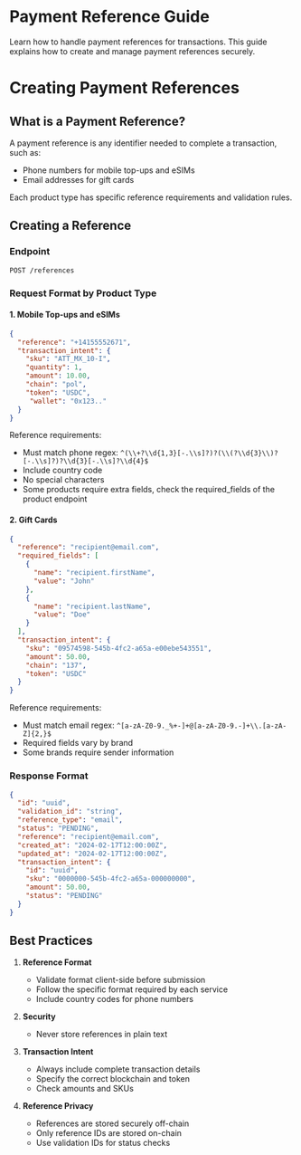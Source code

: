 # Payment Reference Guide

Learn how to handle payment references for transactions.  This guide explains how to create and manage payment references securely.

# Creating Payment References

## What is a Payment Reference?

A payment reference is any identifier needed to complete a transaction, such as:
- Phone numbers for mobile top-ups and eSIMs
- Email addresses for gift cards

Each product type has specific reference requirements and validation rules.

## Creating a Reference

### Endpoint
```http
POST /references
```

### Request Format by Product Type

#### 1. Mobile Top-ups and eSIMs
```json
{
  "reference": "+14155552671",
  "transaction_intent": {
    "sku": "ATT_MX_10-I",
    "quantity": 1,
    "amount": 10.00,
    "chain": "pol",
    "token": "USDC", 
     "wallet": "0x123.."
  }
}
```

Reference requirements:
- Must match phone regex: `^(\\+?\\d{1,3}[-.\\s]?)?(\\(?\\d{3}\\)?[-.\\s]?)?\\d{3}[-.\\s]?\\d{4}$`
- Include country code
- No special characters 
- Some products require extra fields, check the required_fields of the product endpoint

#### 2. Gift Cards
```json
{
  "reference": "recipient@email.com",
  "required_fields": [
    {
      "name": "recipient.firstName",
      "value": "John"
    },
    {
      "name": "recipient.lastName",
      "value": "Doe"
    }
  ],
  "transaction_intent": {
    "sku": "09574598-545b-4fc2-a65a-e00ebe543551",
    "amount": 50.00,
    "chain": "137",
    "token": "USDC"
  }
}
```

Reference requirements:
- Must match email regex: `^[a-zA-Z0-9._%+-]+@[a-zA-Z0-9.-]+\\.[a-zA-Z]{2,}$`
- Required fields vary by brand
- Some brands require sender information

### Response Format
```json
{
  "id": "uuid",
  "validation_id": "string",
  "reference_type": "email",
  "status": "PENDING",
  "reference": "recipient@email.com",
  "created_at": "2024-02-17T12:00:00Z",
  "updated_at": "2024-02-17T12:00:00Z",
  "transaction_intent": {
    "id": "uuid",
    "sku": "0000000-545b-4fc2-a65a-000000000",
    "amount": 50.00,
    "status": "PENDING"
  }
}
```

## Best Practices

1. **Reference Format**
   - Validate format client-side before submission
   - Follow the specific format required by each service
   - Include country codes for phone numbers

2. **Security**
   - Never store references in plain text

3. **Transaction Intent**
   - Always include complete transaction details
   - Specify the correct blockchain and token
   - Check amounts and SKUs

4. **Reference Privacy**
   - References are stored securely off-chain
   - Only reference IDs are stored on-chain
   - Use validation IDs for status checks